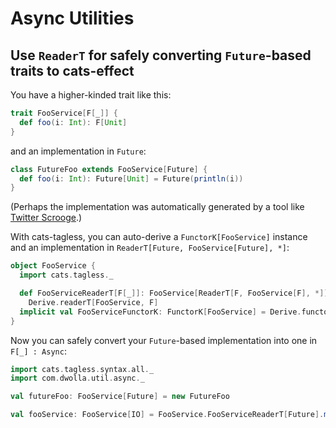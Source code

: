# Async Utilities

## Use `ReaderT` for safely converting `Future`-based traits to cats-effect

You have a higher-kinded trait like this:

```scala
trait FooService[F[_]] {
  def foo(i: Int): F[Unit]
}
```

and an implementation in `Future`:

```scala
class FutureFoo extends FooService[Future] {
  def foo(i: Int): Future[Unit] = Future(println(i))
}
```

(Perhaps the implementation was automatically generated by a tool like [Twitter Scrooge](https://github.com/twitter/scrooge).)

With cats-tagless, you can auto-derive a `FunctorK[FooService]` instance and an implementation in `ReaderT[Future, FooService[Future], *]`:

```scala
object FooService {
  import cats.tagless._

  def FooServiceReaderT[F[_]]: FooService[ReaderT[F, FooService[F], *]] = 
    Derive.readerT[FooService, F]
  implicit val FooServiceFunctorK: FunctorK[FooService] = Derive.functorK
}
```

Now you can safely convert your `Future`-based implementation into one in `F[_] : Async`:

```scala
import cats.tagless.syntax.all._
import com.dwolla.util.async._

val futureFoo: FooService[Future] = new FutureFoo

val fooService: FooService[IO] = FooService.FooServiceReaderT[Future].mapK(ScalaFutureService.provide[IO](futureFoo))
```
